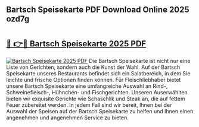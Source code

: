 ## Bartsch Speisekarte PDF Download Online 2025 ozd7g

# <h2><a href="http://gcd14ye.nevu.top/?p=Bartsch+Speisekarte">🔗 👉🔴 Bartsch Speisekarte 2025 PDF</a></h2>

[![Bartsch Speisekarte 2025 PDF](https://i.imgur.com/dBaPXMq.png)](http://gcd14ye.nevu.top/?p=Bartsch+Speisekarte)
Die Bartsch Speisekarte ist nicht nur eine Liste von Gerichten, sondern auch die Kunst der Wahl. Auf der Bartsch Speisekarte unseres Restaurants befindet sich ein Salatbereich, in dem Sie leichte und frische Optionen finden können. Für Fleischliebhaber bietet unsere Bartsch Speisekarte eine umfangreiche Auswahl an Rind-, Schweinefleisch-, Hühnchen- und Fischgerichten. Unseren Auserwählten bieten wir exquisite Gerichte wie Schaschlik und Steak an, die auf fettem Feuer zubereitet werden. In jedem Fall sind wir bereit, Ihnen bei der Auswahl der Speisen auf der Bartsch Speisekarte zu helfen und Ihnen einen angenehmen und angenehmen Service zu bieten.
